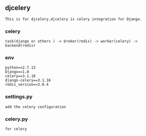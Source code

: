 ## djcelery
    This is for djcelery,djcelery is celery integration for Django. 

### celery
    task(django or others ) -> broker(redis) -> worker(celery) -> backend(redis)

### env
    python==2.7.13
    Django==1.8
    celery==3.1.18
    django-celery==3.1.16
    redis_version==3.0.4
    
### settings.py
    add the celery configuration

### celery.py
    for celery
